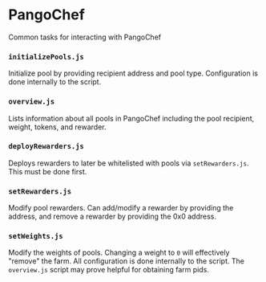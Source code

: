# PangoChef

Common tasks for interacting with PangoChef

### `initializePools.js`
Initialize pool by providing recipient address and pool type. Configuration is done internally to the script.

### `overview.js`
Lists information about all pools in PangoChef including the pool recipient, weight, tokens, and rewarder.

### `deployRewarders.js`
Deploys rewarders to later be whitelisted with pools via `setRewarders.js`. This must be done first.

### `setRewarders.js`
Modify pool rewarders. Can add/modify a rewarder by providing the address, and remove a rewarder by
providing the 0x0 address.

### `setWeights.js`
Modify the weights of pools. Changing a weight to `0` will effectively "remove" the farm. 
All configuration is done internally to the script. The `overview.js` script may prove helpful for 
obtaining farm pids.
